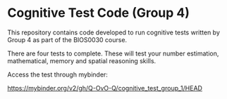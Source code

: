 # Cognitive Test Code (Group 4)

This repository contains code developed to run cognitive tests written by Group 4 as part of the BIOS0030 course.

There are four tests to complete. These will test your number estimation, mathematical, memory and spatial reasoning skills.

Access the test through mybinder:  

https://mybinder.org/v2/gh/Q-OvO-Q/cognitive_test_group_1/HEAD
